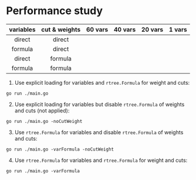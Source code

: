 # Performance study


| variables | cut & weights | 60 vars | 40 vars | 20 vars | 1 vars |
|:---------:|:-------------:|:-------:|:-------:|:-------:|:------:|
|  direct   |     direct    |         |         |         |        |
|  formula  |     direct    |         |         |         |        |
|  direct   |    formula    |         |         |         |        |
|  formula  |    formula    |         |         |         |        |

1. Use explicit loading for variables and `rtree.Formula` for weight and cuts:
```
go run ./main.go
```

2. Use explicit loading for variables but disable `rtree.Formula` of weights and cuts (not applied):
```
go run ./main.go -noCutWeight
```

3. Use `rtree.Formula` for variables and disable `rtree.Formula` of weights and cuts:
```
go run ./main.go -varFormula -noCutWeight
```

4. Use `rtree.Formula` for variables and `rtree.Formula` for weight and cuts:
```
go run ./main.go -varFormula
```